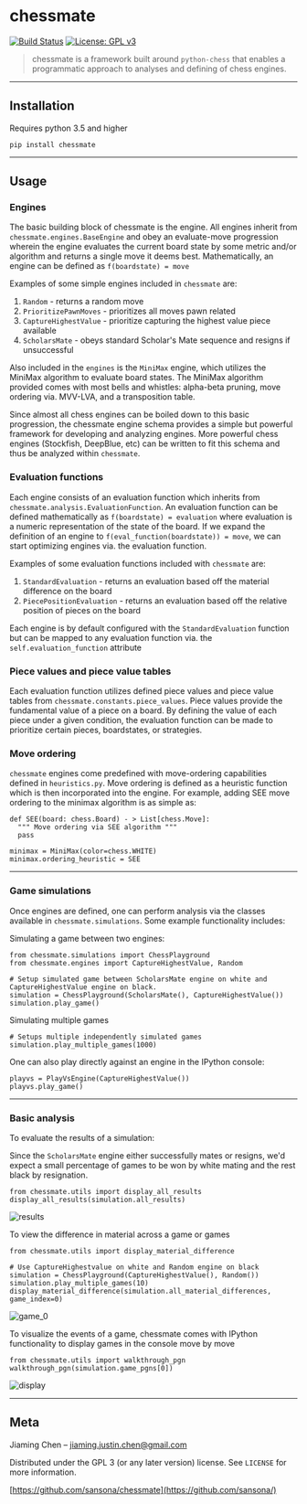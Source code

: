 # chessmate
[![Build Status](https://travis-ci.org/sansona/chessmate.svg?branch=master)](https://travis-ci.org/sansona/chessmate)
[![License: GPL v3](https://img.shields.io/badge/License-GPLv3-blue.svg)](https://www.gnu.org/licenses/gpl-3.0)
> chessmate is a framework built around ```python-chess``` that enables a programmatic approach to analyses and defining of chess engines.

---
## Installation
Requires python 3.5 and higher

```pip install chessmate```

---
## Usage

### Engines
The basic building block of chessmate is the engine. All engines inherit
from ```chessmate.engines.BaseEngine``` and obey an evaluate-move progression wherein the engine evaluates the current board
state by some metric and/or algorithm and returns a single move it deems best. Mathematically, an engine can be defined as ```f(boardstate) = move```

Examples of some simple engines included in ```chessmate``` are:
  1. ```Random``` - returns a random move
  2. ```PrioritizePawnMoves``` - prioritizes all moves pawn related
  3. ```CaptureHighestValue``` - prioritize capturing the highest value piece available
  4. ```ScholarsMate``` - obeys standard Scholar's Mate sequence and resigns if unsuccessful
  
Also included in the ```engines``` is the ```MiniMax``` engine, which utilizes the MiniMax algorithm to evaluate board states. The MiniMax algorithm provided comes with most bells and whistles: alpha-beta pruning, move ordering via. MVV-LVA, and a transposition table.

Since almost all chess engines can be boiled down to this basic progression, the chessmate engine schema provides a simple but powerful framework for developing and analyzing engines. More powerful chess engines (Stockfish, DeepBlue, etc) can be written to fit this schema and thus be analyzed within ```chessmate```.

### Evaluation functions
Each engine consists of an evaluation function which inherits from ```chessmate.analysis.EvaluationFunction```. An evaluation function can be defined mathematically as ```f(boardstate) = evaluation``` where evaluation is a numeric representation of the state of the board. If we expand the definition of an engine to ```f(eval_function(boardstate)) = move```, we can start optimizing engines via. the evaluation function. 

Examples of some evaluation functions included with ```chessmate``` are:
  1. ```StandardEvaluation``` - returns an evaluation based off the material difference on the board
  2. ```PiecePositionEvaluation``` - returns an evaluation based off the relative position of pieces on the board
 
Each engine is by default configured with the ```StandardEvaluation``` function but can be mapped to any evaluation function via. the ```self.evaluation_function``` attribute

### Piece values and piece value tables
Each evaluation function utilizes defined piece values and piece value tables from ```chessmate.constants.piece_values```. Piece values provide the fundamental value of a piece on a board. By defining the value of each piece under a given condition, the evaluation function can be made to prioritize certain pieces, boardstates, or strategies.

### Move ordering
```chessmate``` engines come predefined with move-ordering capabilities defined in ```heuristics.py```. Move ordering is defined as a heuristic function which is then incorporated into the engine. For example, adding SEE move ordering to the minimax algorithm is as simple as:
```
def SEE(board: chess.Board) - > List[chess.Move]:
  """ Move ordering via SEE algorithm """
  pass
  
minimax = MiniMax(color=chess.WHITE)
minimax.ordering_heuristic = SEE
```
  
---
### Game simulations
Once engines are defined, one can perform analysis via the classes available in ```chessmate.simulations```. Some example functionality includes:

Simulating a game between two engines:

```
from chessmate.simulations import ChessPlayground
from chessmate.engines import CaptureHighestValue, Random

# Setup simulated game between ScholarsMate engine on white and CaptureHighestValue engine on black.
simulation = ChessPlayground(ScholarsMate(), CaptureHighestValue())
simulation.play_game()
```

Simulating multiple games
```
# Setups multiple independently simulated games
simulation.play_multiple_games(1000)
```

One can also play directly against an engine in the IPython console:
```
playvs = PlayVsEngine(CaptureHighestValue())
playvs.play_game()
```

---
### Basic analysis

To evaluate the results of a simulation:

Since the ```ScholarsMate``` engine either successfully mates or resigns, we'd expect a small percentage of games to be won by white mating and the rest black by resignation.
```
from chessmate.utils import display_all_results
display_all_results(simulation.all_results)
```
![results](https://user-images.githubusercontent.com/17757035/82768134-f3b2b880-9de1-11ea-9b96-8a3be118fb80.png)

To view the difference in material across a game or games
```
from chessmate.utils import display_material_difference

# Use CaptureHighestvalue on white and Random engine on black
simulation = ChessPlayground(CaptureHighestValue(), Random())
simulation.play_multiple_games(10)
display_material_difference(simulation.all_material_differences, game_index=0)
```
![game_0](https://user-images.githubusercontent.com/17757035/82845850-0210db00-9e9b-11ea-8183-48958edbc418.png)

To visualize the events of a game, chessmate comes with IPython functionality to display games in the console move by move
```
from chessmate.utils import walkthrough_pgn
walkthrough_pgn(simulation.game_pgns[0])
```
![display](https://user-images.githubusercontent.com/17757035/82768462-07f7b500-9de4-11ea-83ec-97975e9e9017.png)

---
## Meta
Jiaming Chen –  jiaming.justin.chen@gmail.com

Distributed under the GPL 3 (or any later version) license. See ``LICENSE`` for more information.

[https://github.com/sansona/chessmate](https://github.com/sansona/)
